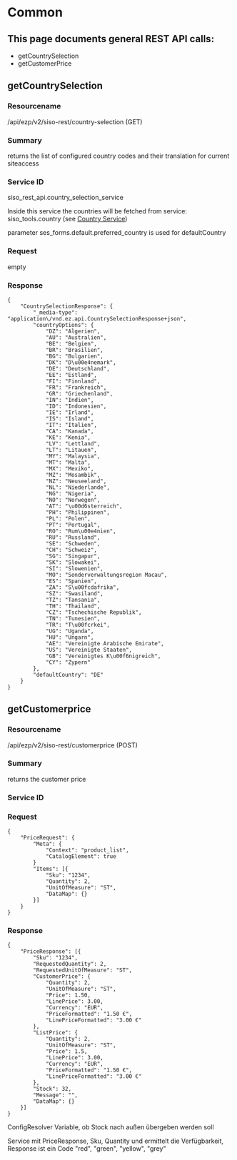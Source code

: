 # Common

## This page documents general REST API calls:

- getCountrySelection
- getCustomerPrice

## getCountrySelection

### Resourcename

/api/ezp/v2/siso-rest/country-selection (GET)

### Summary

returns the list of configured country codes and their translation for current siteaccess

### Service ID

siso_rest_api.country_selection_service

Inside this service the countries will be fetched from service: siso_tools.country (see <a href="Country-Service_29819029.html">Country Service</a>)

parameter ses_forms.default.preferred_country is used for defaultCountry

### Request

empty

### Response

```
{
    "CountrySelectionResponse": {
        "_media-type": "application\/vnd.ez.api.CountrySelectionResponse+json",
        "countryOptions": {
            "DZ": "Algerien",
            "AU": "Australien",
            "BE": "Belgien",
            "BR": "Brasilien",
            "BG": "Bulgarien",
            "DK": "D\u00e4nemark",
            "DE": "Deutschland",
            "EE": "Estland",
            "FI": "Finnland",
            "FR": "Frankreich",
            "GR": "Griechenland",
            "IN": "Indien",
            "ID": "Indonesien",
            "IE": "Irland",
            "IS": "Island",
            "IT": "Italien",
            "CA": "Kanada",
            "KE": "Kenia",
            "LV": "Lettland",
            "LT": "Litauen",
            "MY": "Malaysia",
            "MT": "Malta",
            "MX": "Mexiko",
            "MZ": "Mosambik",
            "NZ": "Neuseeland",
            "NL": "Niederlande",
            "NG": "Nigeria",
            "NO": "Norwegen",
            "AT": "\u00d6sterreich",
            "PH": "Philippinen",
            "PL": "Polen",
            "PT": "Portugal",
            "RO": "Rum\u00e4nien",
            "RU": "Russland",
            "SE": "Schweden",
            "CH": "Schweiz",
            "SG": "Singapur",
            "SK": "Slowakei",
            "SI": "Slowenien",
            "MO": "Sonderverwaltungsregion Macau",
            "ES": "Spanien",
            "ZA": "S\u00fcdafrika",
            "SZ": "Swasiland",
            "TZ": "Tansania",
            "TH": "Thailand",
            "CZ": "Tschechische Republik",
            "TN": "Tunesien",
            "TR": "T\u00fcrkei",
            "UG": "Uganda",
            "HU": "Ungarn",
            "AE": "Vereinigte Arabische Emirate",
            "US": "Vereinigte Staaten",
            "GB": "Vereinigtes K\u00f6nigreich",
            "CY": "Zypern"
        },
        "defaultCountry": "DE"
    }
}
```

## getCustomerprice

### Resourcename

/api/ezp/v2/siso-rest/customerprice (POST)

### Summary

returns the customer price

### Service ID

### Request

```
{
    "PriceRequest": {
        "Meta": {
            "Context": "product_list",
            "CatalogElement": true
        }
        "Items": [{
            "Sku": "1234",
            "Quantity": 2,
            "UnitOfMeasure": "ST",
            "DataMap": {}
        }]
    }
}
```

### Response

```
{
    "PriceResponse": [{
        "Sku": "1234",
        "RequestedQuantity": 2,
        "RequestedUnitOfMeasure": "ST",
        "CustomerPrice": {
            "Quantity": 2,
            "UnitOfMeasure": "ST",
            "Price": 1.50,
            "LinePrice": 3.00,
            "Currency": "EUR",
            "PriceFormatted": "1.50 €",
            "LinePriceFormatted": "3.00 €"
        },
        "ListPrice": {
            "Quantity": 2,
            "UnitOfMeasure": "ST",
            "Price": 1.5,
            "LinePrice": 3.00,
            "Currency": "EUR",
            "PriceFormatted": "1.50 €",
            "LinePriceFormatted": "3.00 €"
        },
        "Stock": 32,
        "Message": "",
        "DataMap": {}
    }]
}
```

ConfigResolver Variable, ob Stock nach außen übergeben werden soll

Service mit PriceResponse, Sku, Quantity und ermittelt die Verfügbarkeit, Response ist ein Code "red", "green", "yellow", "grey"
